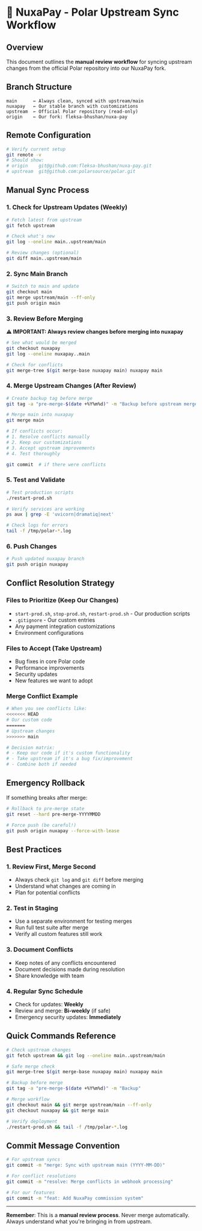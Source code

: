 # 🔄 NuxaPay - Polar Upstream Sync Workflow

## Overview
This document outlines the **manual review workflow** for syncing upstream changes from the official Polar repository into our NuxaPay fork.

## Branch Structure

```
main      ← Always clean, synced with upstream/main
nuxapay   ← Our stable branch with customizations
upstream  ← Official Polar repository (read-only)
origin    ← Our fork: fleksa-bhushan/nuxa-pay
```

## Remote Configuration

```bash
# Verify current setup
git remote -v
# Should show:
# origin    git@github.com:fleksa-bhushan/nuxa-pay.git
# upstream  git@github.com:polarsource/polar.git
```

## Manual Sync Process

### 1. Check for Upstream Updates (Weekly)

```bash
# Fetch latest from upstream
git fetch upstream

# Check what's new
git log --oneline main..upstream/main

# Review changes (optional)
git diff main..upstream/main
```

### 2. Sync Main Branch

```bash
# Switch to main and update
git checkout main
git merge upstream/main --ff-only
git push origin main
```

### 3. Review Before Merging

**⚠️ IMPORTANT: Always review changes before merging into nuxapay**

```bash
# See what would be merged
git checkout nuxapay
git log --oneline nuxapay..main

# Check for conflicts
git merge-tree $(git merge-base nuxapay main) nuxapay main
```

### 4. Merge Upstream Changes (After Review)

```bash
# Create backup tag before merge
git tag -a "pre-merge-$(date +%Y%m%d)" -m "Backup before upstream merge"

# Merge main into nuxapay
git merge main

# If conflicts occur:
# 1. Resolve conflicts manually
# 2. Keep our customizations
# 3. Accept upstream improvements
# 4. Test thoroughly

git commit  # if there were conflicts
```

### 5. Test and Validate

```bash
# Test production scripts
./restart-prod.sh

# Verify services are working
ps aux | grep -E 'uvicorn|dramatiq|next'

# Check logs for errors
tail -f /tmp/polar-*.log
```

### 6. Push Changes

```bash
# Push updated nuxapay branch
git push origin nuxapay
```

## Conflict Resolution Strategy

### Files to Prioritize (Keep Our Changes)
- `start-prod.sh`, `stop-prod.sh`, `restart-prod.sh` - Our production scripts
- `.gitignore` - Our custom entries
- Any payment integration customizations
- Environment configurations

### Files to Accept (Take Upstream)
- Bug fixes in core Polar code
- Performance improvements
- Security updates
- New features we want to adopt

### Merge Conflict Example

```bash
# When you see conflicts like:
<<<<<<< HEAD
# Our custom code
=======
# Upstream changes
>>>>>>> main

# Decision matrix:
# - Keep our code if it's custom functionality
# - Take upstream if it's a bug fix/improvement
# - Combine both if needed
```

## Emergency Rollback

If something breaks after merge:

```bash
# Rollback to pre-merge state
git reset --hard pre-merge-YYYYMMDD

# Force push (be careful!)
git push origin nuxapay --force-with-lease
```

## Best Practices

### 1. **Review First, Merge Second**
- Always check `git log` and `git diff` before merging
- Understand what changes are coming in
- Plan for potential conflicts

### 2. **Test in Staging**
- Use a separate environment for testing merges
- Run full test suite after merge
- Verify all custom features still work

### 3. **Document Conflicts**
- Keep notes of any conflicts encountered
- Document decisions made during resolution
- Share knowledge with team

### 4. **Regular Sync Schedule**
- Check for updates: **Weekly**
- Review and merge: **Bi-weekly** (if safe)
- Emergency security updates: **Immediately**

## Quick Commands Reference

```bash
# Check upstream changes
git fetch upstream && git log --oneline main..upstream/main

# Safe merge check
git merge-tree $(git merge-base nuxapay main) nuxapay main

# Backup before merge
git tag -a "pre-merge-$(date +%Y%m%d)" -m "Backup"

# Merge workflow
git checkout main && git merge upstream/main --ff-only
git checkout nuxapay && git merge main

# Verify deployment
./restart-prod.sh && tail -f /tmp/polar-*.log
```

## Commit Message Convention

```bash
# For upstream syncs
git commit -m "merge: Sync with upstream main (YYYY-MM-DD)"

# For conflict resolutions
git commit -m "resolve: Merge conflicts in webhook processing"

# For our features
git commit -m "feat: Add NuxaPay commission system"
```

---

**Remember**: This is a **manual review process**. Never merge automatically. Always understand what you're bringing in from upstream.